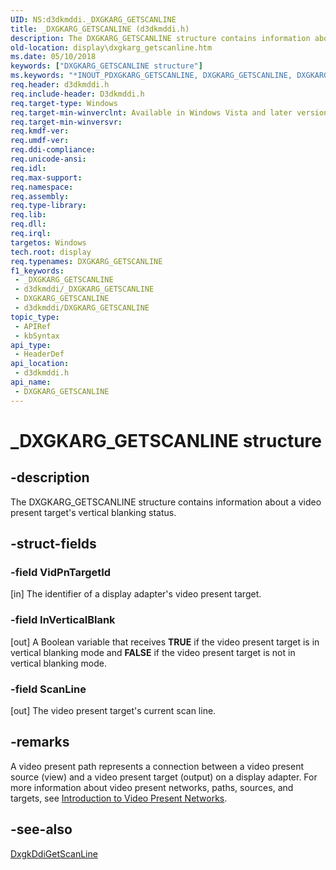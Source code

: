 ```yaml
---
UID: NS:d3dkmddi._DXGKARG_GETSCANLINE
title: _DXGKARG_GETSCANLINE (d3dkmddi.h)
description: The DXGKARG_GETSCANLINE structure contains information about a video present target's vertical blanking status.
old-location: display\dxgkarg_getscanline.htm
ms.date: 05/10/2018
keywords: ["DXGKARG_GETSCANLINE structure"]
ms.keywords: "*INOUT_PDXGKARG_GETSCANLINE, DXGKARG_GETSCANLINE, DXGKARG_GETSCANLINE structure [Display Devices], DmStructs_9e2cdcde-c2ca-4474-9c96-ee66a80f0295.xml, _DXGKARG_GETSCANLINE, d3dkmddi/DXGKARG_GETSCANLINE, display.dxgkarg_getscanline"
req.header: d3dkmddi.h
req.include-header: D3dkmddi.h
req.target-type: Windows
req.target-min-winverclnt: Available in Windows Vista and later versions of the Windows operating systems.
req.target-min-winversvr: 
req.kmdf-ver: 
req.umdf-ver: 
req.ddi-compliance: 
req.unicode-ansi: 
req.idl: 
req.max-support: 
req.namespace: 
req.assembly: 
req.type-library: 
req.lib: 
req.dll: 
req.irql: 
targetos: Windows
tech.root: display
req.typenames: DXGKARG_GETSCANLINE
f1_keywords:
 - _DXGKARG_GETSCANLINE
 - d3dkmddi/_DXGKARG_GETSCANLINE
 - DXGKARG_GETSCANLINE
 - d3dkmddi/DXGKARG_GETSCANLINE
topic_type:
 - APIRef
 - kbSyntax
api_type:
 - HeaderDef
api_location:
 - d3dkmddi.h
api_name:
 - DXGKARG_GETSCANLINE
---
```


# _DXGKARG_GETSCANLINE structure


## -description

The DXGKARG_GETSCANLINE structure contains information about a video present target's vertical blanking status.

## -struct-fields

### -field VidPnTargetId

[in] The identifier of a display adapter's video present target.

### -field InVerticalBlank

[out] A Boolean variable that receives <b>TRUE</b> if the video present target is in vertical blanking mode and <b>FALSE</b> if the video present target is not in vertical blanking mode.

### -field ScanLine

[out] The video present target's current scan line.

## -remarks

A video present path represents a connection between a video present source (view) and a video present target (output) on a display adapter. For more information about video present networks, paths, sources, and targets, see <a href="/windows-hardware/drivers/display/introduction-to-video-present-networks">Introduction to Video Present Networks</a>.

## -see-also

<a href="/windows-hardware/drivers/ddi/d3dkmddi/nc-d3dkmddi-dxgkddi_getscanline">DxgkDdiGetScanLine</a>
